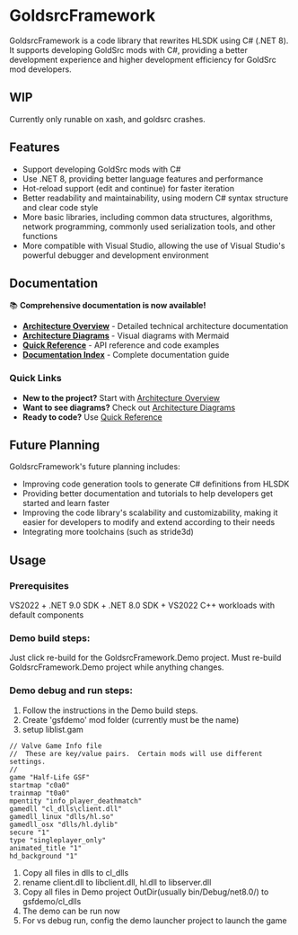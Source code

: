 # GoldsrcFramework

GoldsrcFramework is a code library that rewrites HLSDK using C# (.NET 8). It supports developing GoldSrc mods with C#, providing a better development experience and higher development efficiency for GoldSrc mod developers.

## WIP
Currently only runable on xash, and goldsrc crashes.

## Features

- Support developing GoldSrc mods with C#
- Use .NET 8, providing better language features and performance
- Hot-reload support (edit and continue) for faster iteration
- Better readability and maintainability, using modern C# syntax structure and clear code style
- More basic libraries, including common data structures, algorithms, network programming, commonly used serialization tools, and other functions
- More compatible with Visual Studio, allowing the use of Visual Studio's powerful debugger and development environment

## Documentation

📚 **Comprehensive documentation is now available!**

- **[Architecture Overview](docs/Architecture.md)** - Detailed technical architecture documentation
- **[Architecture Diagrams](docs/Architecture-Diagrams.md)** - Visual diagrams with Mermaid
- **[Quick Reference](docs/Quick-Reference.md)** - API reference and code examples
- **[Documentation Index](docs/README.md)** - Complete documentation guide

### Quick Links

- **New to the project?** Start with [Architecture Overview](docs/Architecture.md)
- **Want to see diagrams?** Check out [Architecture Diagrams](docs/Architecture-Diagrams.md)
- **Ready to code?** Use [Quick Reference](docs/Quick-Reference.md)

## Future Planning

GoldsrcFramework's future planning includes:
- Improving code generation tools to generate C# definitions from HLSDK
- Providing better documentation and tutorials to help developers get started and learn faster
- Improving the code library's scalability and customizability, making it easier for developers to modify and extend according to their needs
- Integrating more toolchains (such as stride3d)

## Usage

### Prerequisites
VS2022 + .NET 9.0 SDK + .NET 8.0 SDK + VS2022 C++ workloads with default components
### Demo build steps:

Just click re-build for the GoldsrcFramework.Demo project.
Must re-build GoldsrcFramework.Demo project while anything changes.

### Demo debug and run steps:

1. Follow the instructions in the Demo build steps.
1. Create 'gsfdemo' mod folder (currently must be the name)
1. setup liblist.gam
```
// Valve Game Info file
//  These are key/value pairs.  Certain mods will use different settings.
//
game "Half-Life GSF"
startmap "c0a0"
trainmap "t0a0"
mpentity "info_player_deathmatch"
gamedll "cl_dlls\client.dll"
gamedll_linux "dlls/hl.so"
gamedll_osx "dlls/hl.dylib"
secure "1"
type "singleplayer_only"
animated_title "1"
hd_background "1"
```
1. Copy all files in dlls to cl_dlls
1. rename client.dll to libclient.dll, hl.dll to libserver.dll
1. Copy all files in Demo project OutDir(usually bin/Debug/net8.0/) to gsfdemo/cl_dlls
1. The demo can be run now
1. For vs debug run, config the demo launcher project to launch the game